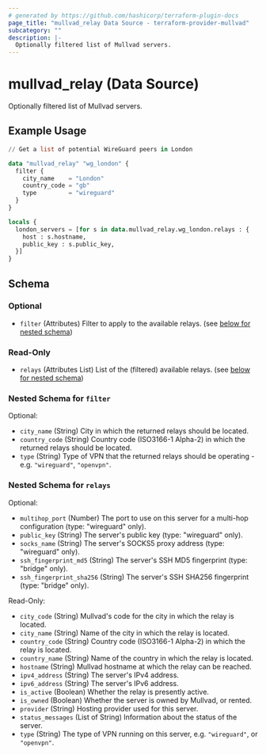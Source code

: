 ```yaml
---
# generated by https://github.com/hashicorp/terraform-plugin-docs
page_title: "mullvad_relay Data Source - terraform-provider-mullvad"
subcategory: ""
description: |-
  Optionally filtered list of Mullvad servers.
---
```


# mullvad_relay (Data Source)

Optionally filtered list of Mullvad servers.

## Example Usage

```terraform
// Get a list of potential WireGuard peers in London

data "mullvad_relay" "wg_london" {
  filter {
    city_name    = "London"
    country_code = "gb"
    type         = "wireguard"
  }
}

locals {
  london_servers = [for s in data.mullvad_relay.wg_london.relays : {
    host : s.hostname,
    public_key : s.public_key,
  }]
}
```

<!-- schema generated by tfplugindocs -->
## Schema

### Optional

- `filter` (Attributes) Filter to apply to the available relays. (see [below for nested schema](#nestedatt--filter))

### Read-Only

- `relays` (Attributes List) List of the (filtered) available relays. (see [below for nested schema](#nestedatt--relays))

<a id="nestedatt--filter"></a>
### Nested Schema for `filter`

Optional:

- `city_name` (String) City in which the returned relays should be located.
- `country_code` (String) Country code (ISO3166-1 Alpha-2) in which the returned relays should be located.
- `type` (String) Type of VPN that the returned relays should be operating - e.g. `"wireguard"`, `"openvpn"`.


<a id="nestedatt--relays"></a>
### Nested Schema for `relays`

Optional:

- `multihop_port` (Number) The port to use on this server for a multi-hop configuration (type: "wireguard" only).
- `public_key` (String) The server's public key (type: "wireguard" only).
- `socks_name` (String) The server's SOCKS5 proxy address (type: "wireguard" only).
- `ssh_fingerprint_md5` (String) The server's SSH MD5 fingerprint (type: "bridge" only).
- `ssh_fingerprint_sha256` (String) The server's SSH SHA256 fingerprint (type: "bridge" only).

Read-Only:

- `city_code` (String) Mullvad's code for the city in which the relay is located.
- `city_name` (String) Name of the city in which the relay is located.
- `country_code` (String) Country code (ISO3166-1 Alpha-2) in which the relay is located.
- `country_name` (String) Name of the country in which the relay is located.
- `hostname` (String) Mullvad hostname at which the relay can be reached.
- `ipv4_address` (String) The server's IPv4 address.
- `ipv6_address` (String) The server's IPv6 address.
- `is_active` (Boolean) Whether the relay is presently active.
- `is_owned` (Boolean) Whether the server is owned by Mullvad, or rented.
- `provider` (String) Hosting provider used for this server.
- `status_messages` (List of String) Information about the status of the server.
- `type` (String) The type of VPN running on this server, e.g. `"wireguard"`, or `"openvpn"`.


